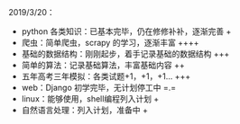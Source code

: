 2019/3/20：

- python 各类知识：已基本完毕，仍在修修补补，逐渐完善 +
- 爬虫：简单爬虫，scrapy 的学习，逐渐丰富 ++++
- 基础的数据结构：刚刚起步，着手记录基础的数据结构 +++
- 简单的算法：记录基础算法，丰富基础内容 ++
- 五年高考三年模拟：各类试题+1，+1，+1... +++
- web：Django 初学完毕，无计划停工中 =.=
- linux：能够使用，shell编程列入计划 +
- 自然语言处理：列入计划，准备中 +

